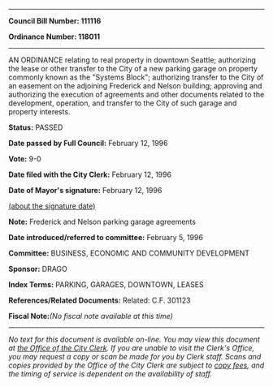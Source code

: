 

********

**Council Bill Number: 111116**
   
**Ordinance Number: 118011**
********

 AN ORDINANCE relating to real property in downtown Seattle; authorizing the lease or other transfer to the City of a new parking garage on property commonly known as the "Systems Block"; authorizing transfer to the City of an easement on the adjoining Frederick and Nelson building; approving and authorizing the execution of agreements and other documents related to the development, operation, and transfer to the City of such garage and property interests.

**Status:** PASSED
   
**Date passed by Full Council:** February 12, 1996
   
**Vote:** 9-0
   
**Date filed with the City Clerk:** February 12, 1996
   
**Date of Mayor's signature:** February 12, 1996
   
[(about the signature date)](/~public/approvaldate.htm)
   
   
**Note:** Frederick and Nelson parking garage agreements

   
**Date introduced/referred to committee:** February 5, 1996
   
**Committee:** BUSINESS, ECONOMIC AND COMMUNITY DEVELOPMENT
   
**Sponsor:** DRAGO
   
   
**Index Terms:** PARKING, GARAGES, DOWNTOWN, LEASES

**References/Related Documents:** Related: C.F. 301123

**Fiscal Note:**_(No fiscal note available at this time)_
********

_No text for this document is available on-line. You may view this document at [the Office of the City Clerk](http://www.seattle.gov/leg/clerk/contactUs.htm). If you are unable to visit the Clerk's Office, you may request a copy or scan be made for you by Clerk staff. Scans and copies provided by the Office of the City Clerk are subject to [copy fees](http://clerk.seattle.gov/~public/clerkfees.htm), and the timing of service is dependent on the availability of staff._

